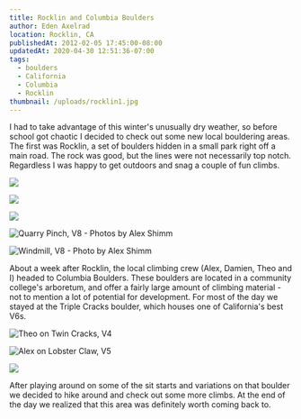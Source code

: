 ```yaml
---
title: Rocklin and Columbia Boulders
author: Eden Axelrad
location: Rocklin, CA
publishedAt: 2012-02-05 17:45:00-08:00
updatedAt: 2020-04-30 12:51:36-07:00
tags:
  - boulders
  - California
  - Columbia
  - Rocklin
thumbnail: /uploads/rocklin1.jpg
---
```


I had to take advantage of this winter's unusually dry weather, so before school got chaotic I decided to check out some new local bouldering areas. The first was Rocklin, a set of boulders hidden in a small park right off a main road. The rock was good, but the lines were not necessarily top notch. Regardless I was happy to get outdoors and snag a couple of fun climbs.

![](/uploads/rocklin1.jpg)

![](/uploads/rocklin2.jpg)

![](/uploads/rocklin3.jpg)

![Quarry Pinch, V8 - Photos by Alex Shimm](/uploads/rocklin4.jpg)

![Windmill, V8 - Photo by Alex Shimm](/uploads/rocklin5.jpg)

About a week after Rocklin, the local climbing crew (Alex, Damien, Theo and I) headed to Columbia Boulders. These boulders are located in a community college's arboretum, and offer a fairly large amount of climbing material - not to mention a lot of potential for development. For most of the day we stayed at the Triple Cracks boulder, which houses one of California's best V6s.

![Theo on Twin Cracks, V4](/uploads/rocklin6.jpg)

![Alex on Lobster Claw, V5](/uploads/rocklin7.jpg)

![](/uploads/rocklin8.jpg)

After playing around on some of the sit starts and variations on that boulder we decided to hike around and check out some more climbs. At the end of the day we realized that this area was definitely worth coming back to.
